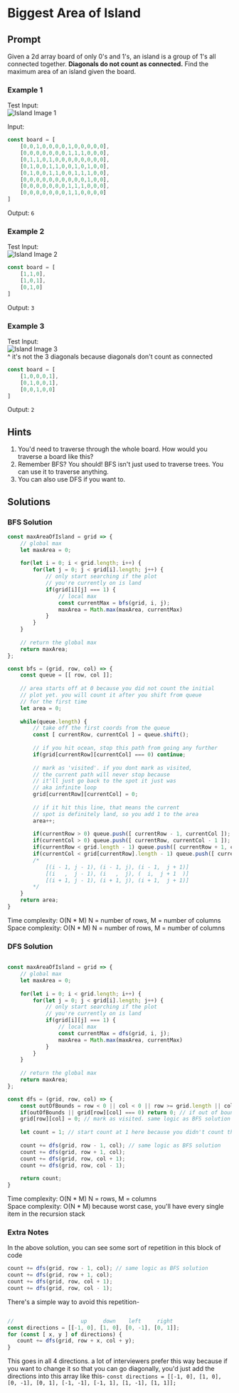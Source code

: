 # Biggest Area of Island

## Prompt
Given a 2d array board of only 0's and 1's, an island is a group of 1's all connected together. **Diagonals do not count as connected.** Find the maximum area of an island given the board.

### Example 1
Test Input:   
![Island Image 1](https://i.imgur.com/97CYsB3.png)  

Input: 
```js
const board = [
    [0,0,1,0,0,0,0,1,0,0,0,0,0],
    [0,0,0,0,0,0,0,1,1,1,0,0,0],
    [0,1,1,0,1,0,0,0,0,0,0,0,0],
    [0,1,0,0,1,1,0,0,1,0,1,0,0],
    [0,1,0,0,1,1,0,0,1,1,1,0,0],
    [0,0,0,0,0,0,0,0,0,0,1,0,0],
    [0,0,0,0,0,0,0,1,1,1,0,0,0],
    [0,0,0,0,0,0,0,1,1,0,0,0,0]
]
```
Output: ```6```   

### Example 2
Test Input:   
![Island Image 2](https://i.imgur.com/j2QGtAe.png)  
```js
const board = [
    [1,1,0],
    [1,0,1],
    [0,1,0]
]
```

Output: ```3```

### Example 3
Test Input:   
![Island Image 3](https://i.imgur.com/pVAYu6S.png)  
^
it's not the 3 diagonals because diagonals don't count as connected  

```js
const board = [
    [1,0,0,0,1],
    [0,1,0,0,1],
    [0,0,1,0,0]
]
```
Output: ```2```

## Hints
1. You'd need to traverse through the whole board. How would you traverse a board like this?
2. Remember BFS? You should! BFS isn't just used to traverse trees. You can use it to traverse anything.
3. You can also use DFS if you want to.

## Solutions

### BFS Solution
```js
const maxAreaOfIsland = grid => {
    // global max
    let maxArea = 0;
    
    for(let i = 0; i < grid.length; i++) {
        for(let j = 0; j < grid[i].length; j++) {
            // only start searching if the plot 
            // you're currently on is land
            if(grid[i][j] === 1) {
                // local max
                const currentMax = bfs(grid, i, j);
                maxArea = Math.max(maxArea, currentMax)
            }
        }
    }
    
    // return the global max
    return maxArea;
};

const bfs = (grid, row, col) => {
    const queue = [[ row, col ]];
    
    // area starts off at 0 because you did not count the initial
    // plot yet. you will count it after you shift from queue
    // for the first time
    let area = 0;
    
    while(queue.length) {
        // take off the first coords from the queue
        const [ currentRow, currentCol ] = queue.shift();
        
        // if you hit ocean, stop this path from going any further
        if(grid[currentRow][currentCol] === 0) continue;
        
        // mark as 'visited'. if you dont mark as visited, 
        // the current path will never stop because 
        // it'll just go back to the spot it just was
        // aka infinite loop
        grid[currentRow][currentCol] = 0;
        
        // if it hit this line, that means the current 
        // spot is definitely land, so you add 1 to the area
        area++;
        
        if(currentRow > 0) queue.push([ currentRow - 1, currentCol ]);  // go up 
        if(currentCol > 0) queue.push([ currentRow, currentCol - 1 ]); // go left
        if(currentRow < grid.length - 1) queue.push([ currentRow + 1, currentCol ]); // go down
        if(currentCol < grid[currentRow].length - 1) queue.push([ currentRow, currentCol + 1 ]); // go right
        /*
            [(i - 1, j - 1), (i - 1, j), (i - 1,  j + 1)]
            [(i   ,  j - 1), (i   ,  j), (  i,  j + 1  )]
            [(i + 1, j - 1), (i + 1, j), (i + 1,  j + 1)]
        */
    }
    return area;
}
```
Time complexity: O(N * M) N = number of rows, M = number of columns   
Space complexity: O(N * M) N = number of rows, M = number of columns     

### DFS Solution
```js

const maxAreaOfIsland = grid => {
    // global max
    let maxArea = 0;
    
    for(let i = 0; i < grid.length; i++) {
        for(let j = 0; j < grid[i].length; j++) {
            // only start searching if the plot 
            // you're currently on is land
            if(grid[i][j] === 1) {
                // local max
                const currentMax = dfs(grid, i, j);
                maxArea = Math.max(maxArea, currentMax)
            }
        }
    }
    
    // return the global max
    return maxArea;
};

const dfs = (grid, row, col) => {
    const outOfBounds = row < 0 || col < 0 || row >= grid.length || col >= grid[row].length;
    if(outOfBounds || grid[row][col] === 0) return 0; // if out of bounds or if you hit ocean, return 0
    grid[row][col] = 0; // mark as visited. same logic as BFS solution
    
    let count = 1; // start count at 1 here because you didn't count the initial spot yet
    
    count += dfs(grid, row - 1, col); // same logic as BFS solution
    count += dfs(grid, row + 1, col);
    count += dfs(grid, row, col + 1);
    count += dfs(grid, row, col - 1);
    
    return count;
}

```

Time complexity: O(N * M) N = rows, M = columns  
Space complexity: O(N * M) because worst case, you'll have every single item in the recursion stack

### Extra Notes
In the above solution, you can see some sort of repetition in this block of code 
```js
count += dfs(grid, row - 1, col); // same logic as BFS solution
count += dfs(grid, row + 1, col);
count += dfs(grid, row, col + 1);
count += dfs(grid, row, col - 1);
```
There's a simple way to avoid this repetition- 
```js

//                     up     down    left     right
const directions = [[-1, 0], [1, 0], [0, -1], [0, 1]];
for (const [ x, y ] of directions) {
   count += dfs(grid, row + x, col + y);
}
```
This goes in all 4 directions. a lot of interviewers prefer this way because if you want to change it so that you can go diagonally, you'd just add the directions into this array like this- 
`const directions = [[-1, 0], [1, 0], [0, -1], [0, 1], [-1, -1], [-1, 1], [1, -1], [1, 1]];`
